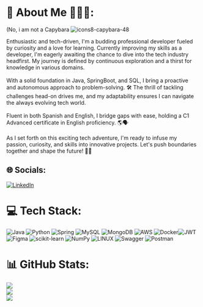 # 💫 About Me 🚀👨‍💻:
(No, i am not a Capybara 
![icons8-capybara-48](https://github.com/RamaOrmachea/RamaOrmachea/assets/24641993/86c15f9d-6245-4742-8d6f-ec61fb09103c)

Enthusiastic and tech-driven, I'm a budding professional developer fueled by curiosity and a love for learning. Currently improving my skills as a developer, I'm eagerly awaiting the chance to dive into the tech industry headfirst. My journey is defined by continuous exploration and a thirst for knowledge in various domains.<br><br>With a solid foundation in Java, SpringBoot, and SQL, I bring a proactive and autonomous approach to problem-solving. 🛠️ The thrill of tackling challenges head-on drives me, and my adaptability ensures I can navigate the always evolving tech world.<br><br>Fluent in both Spanish and English, I bridge gaps with ease, holding a C1 Advanced certificate in English proficiency. 🌎🗣️<br><br>As I set forth on this exciting tech adventure, I'm ready to infuse my passion, curiosity, and skills into innovative projects. Let's push boundaries together and shape the future! 🚀🔥


## 🌐 Socials:
[![LinkedIn](https://img.shields.io/badge/LinkedIn-%230077B5.svg?logo=linkedin&logoColor=white)](https://linkedin.com/in/Ramiroormachea) 

# 💻 Tech Stack:
![Java](https://img.shields.io/badge/java-%23ED8B00.svg?style=for-the-badge&logo=java&logoColor=white) ![Python](https://img.shields.io/badge/python-3670A0?style=for-the-badge&logo=python&logoColor=ffdd54) ![Spring](https://img.shields.io/badge/spring-%236DB33F.svg?style=for-the-badge&logo=spring&logoColor=white) ![MySQL](https://img.shields.io/badge/mysql-%2300f.svg?style=for-the-badge&logo=mysql&logoColor=white)  ![MongoDB](https://img.shields.io/badge/MongoDB-%234ea94b.svg?style=for-the-badge&logo=mongodb&logoColor=white) ![AWS](https://img.shields.io/badge/AWS-%23FF9900.svg?style=for-the-badge&logo=amazon-aws&logoColor=white) ![Docker](https://img.shields.io/badge/docker-%230db7ed.svg?style=for-the-badge&logo=docker&logoColor=white)![JWT](https://img.shields.io/badge/JWT-black?style=for-the-badge&logo=JSON%20web%20tokens) ![Figma](https://img.shields.io/badge/figma-%23F24E1E.svg?style=for-the-badge&logo=figma&logoColor=white) ![scikit-learn](https://img.shields.io/badge/scikit--learn-%23F7931E.svg?style=for-the-badge&logo=scikit-learn&logoColor=white) ![NumPy](https://img.shields.io/badge/numpy-%23013243.svg?style=for-the-badge&logo=numpy&logoColor=white) ![LINUX](https://img.shields.io/badge/Linux-FCC624?style=for-the-badge&logo=linux&logoColor=black) ![Swagger](https://img.shields.io/badge/-Swagger-%23Clojure?style=for-the-badge&logo=swagger&logoColor=white) ![Postman](https://img.shields.io/badge/Postman-FF6C37?style=for-the-badge&logo=postman&logoColor=white) 
# 📊 GitHub Stats:
![](https://github-readme-stats.vercel.app/api?username=RamaOrmachea&theme=dark&hide_border=false&include_all_commits=false&count_private=false)<br/>
![](https://github-readme-streak-stats.herokuapp.com/?user=RamaOrmachea&theme=dark&hide_border=false)<br/>
![](https://github-readme-stats.vercel.app/api/top-langs/?username=RamaOrmachea&theme=dark&hide_border=false&include_all_commits=false&count_private=false&layout=compact)

<!-- Proudly created with GPRM ( https://gprm.itsvg.in ) -->
